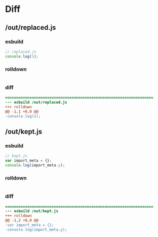 # Diff
## /out/replaced.js
### esbuild
```js
// replaced.js
console.log(1);
```
### rolldown
```js

```
### diff
```diff
===================================================================
--- esbuild	/out/replaced.js
+++ rolldown	
@@ -1,1 +0,0 @@
-console.log(1);

```
## /out/kept.js
### esbuild
```js
// kept.js
var import_meta = {};
console.log(import_meta.y);
```
### rolldown
```js

```
### diff
```diff
===================================================================
--- esbuild	/out/kept.js
+++ rolldown	
@@ -1,2 +0,0 @@
-var import_meta = {};
-console.log(import_meta.y);

```